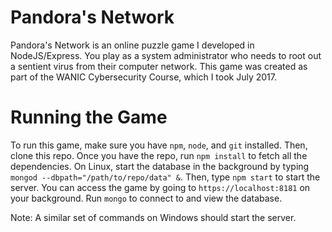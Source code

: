 # Pandora's Network

Pandora's Network is an online puzzle game I developed in NodeJS/Express. You play as a system administrator who needs to root out a sentient virus from their computer network. This game was created as part of the WANIC Cybersecurity Course, which I took July 2017.

# Running the Game

To run this game, make sure you have ```npm```, ```node```, and ```git``` installed. Then, clone this repo. Once you have the repo, run ```npm install``` to fetch all the dependencies. 
On Linux, start the database in the background by typing ```mongod --dbpath="/path/to/repo/data" &```. Then, type ```npm start``` to start the server. You can access the game by going to ```https://localhost:8181``` on your background. Run ```mongo``` to connect to and view the database.

Note: A similar set of commands on Windows should start the server.

